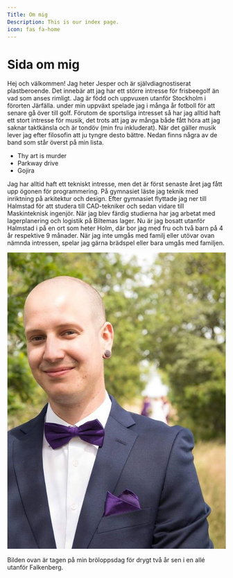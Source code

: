 ```yaml
---
Title: Om mig
Description: This is our index page.
icon: fas fa-home
---
```


Sida om mig
==========================

Hej och välkommen!
Jag heter Jesper och är självdiagnostiserat plastberoende. Det innebär att jag har ett större intresse för frisbeegolf än vad som anses rimligt.
Jag är född och uppvuxen utanför Stockholm i förorten Järfälla. under min uppväxt spelade jag i många år fotboll för att senare gå över till golf.
Förutom de sportsliga intresset så har jag alltid haft ett stort intresse för musik, det trots att jag av många både fått höra att jag saknar taktkänsla och är tondöv (min fru inkluderat). När det gäller musik lever jag efter filosofin att ju tyngre desto bättre. Nedan finns några av de band som står överst på min lista.
* Thy art is murder
* Parkway drive
* Gojira


Jag har alltid haft ett tekniskt intresse, men det är först senaste året jag fått upp ögonen för programmering. På gymnasiet läste jag teknik med inriktning på arkitektur och design. Efter gymnasiet flyttade jag ner till Halmstad för att studera till CAD-tekniker och sedan vidare till Maskinteknisk ingenjör. När jag blev färdig studierna har jag arbetat med lagerplanering och logistik på Biltemas lager.
Nu är jag bosatt utanför Halmstad i på en ort som heter Holm, där bor jag med fru och två barn på 4 år respektive 9 månader. När jag inte umgås med familj eller utövar ovan nämnda intressen, spelar jag gärna brädspel eller bara umgås med familjen.

![alt text](assets/img/me.jpg)

Bilden ovan är tagen på min bröloppsdag för drygt två år sen i en allé utanför Falkenberg.
